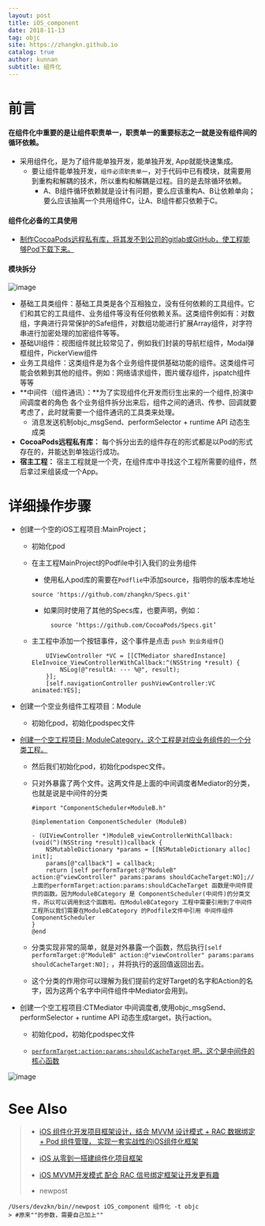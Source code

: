 ```yaml
---
layout: post
title: iOS_component
date: 2018-11-13
tag: objc
site: https://zhangkn.github.io
catalog: true
author: kunnan
subtitle: 组件化
---
```




# 前言



#### **在组件化中重要的是让组件职责单一，职责单一的重要标志之一就是没有组件间的循环依赖。**



* 采用组件化，是为了组件能单独开发，能单独开发, App就能快速集成。
  * 要让组件能单独开发，`组件必须职责单一`，对于代码中已有模块，就需要用到重构和解耦的技术，所以重构和解耦是过程。目的是去除循环依赖。
    * A、B组件循环依赖就是设计有问题，要么应该重构A、B让依赖单向；要么应该抽离一个共用组件C，让A、B组件都只依赖于C。









#### 组件化必备的工具使用



* [制作CocoaPods远程私有库，将其发不到公司的gitlab或GitHub，使工程能够Pod下载下来。](https://kunnan.github.io/2017/03/10/making_private_cocoapods/)



####  模块拆分

![image](https://ws1.sinaimg.cn/large/af39b376gy1fx6eutslo0j20rs0kuwtb.jpg)



* 基础工具类组件：基础工具类是各个互相独立，没有任何依赖的工具组件。它们和其它的工具组件、业务组件等没有任何依赖关系。这类组件例如有：对数组，字典进行异常保护的Safe组件，对数组功能进行扩展Array组件，对字符串进行加密处理的加密组件等等。
* 基础UI组件：视图组件就比较常见了，例如我们封装的导航栏组件，Modal弹框组件，PickerView组件
* 业务工具组件：这类组件是为各个业务组件提供基础功能的组件。这类组件可能会依赖到其他的组件。例如：网络请求组件，图片缓存组件，jspatch组件等等
* **中间件（组件通讯）：**为了实现组件化开发而衍生出来的一个组件,扮演中间调度者的角色
  各个业务组件拆分出来后，组件之间的通讯、传参、回调就要考虑了，此时就需要一个组件通讯的工具类来处理。
  * 消息发送机制objc_msgSend、performSelector + runtime  API 动态生成类
* **CocoaPods远程私有库：**
  每个拆分出去的组件存在的形式都是以Pod的形式存在的，并能达到单独运行成功。
* **宿主工程：**
  宿主工程就是一个壳，在组件库中寻找这个工程所需要的组件，然后拿过来组装成一个App。





# 详细操作步骤

* 创建一个空的iOS工程项目:MainProject；

  * 初始化pod

  * 在主工程MainProject的Podfile中引入我们的业务组件

    * 使用私人pod库的需要在`Podflie`中添加source，指明你的版本库地址

    ```
    source 'https://github.com/zhangkn/Specs.git'
    
    ```

    * 如果同时使用了其他的Specs库，也要声明，例如：

      ```
        source ‘https://github.com/CocoaPods/Specs.git’
      ```

  * 主工程中添加一个按钮事件，这个事件是点击 `push 到业务组件`()

    ```
        UIViewController *VC = [[CTMediator sharedInstance] EleInvoice_ViewControllerWithCallback:^(NSString *result) {
            NSLog(@"resultA: --- %@", result);
        }];
        [self.navigationController pushViewController:VC animated:YES];
    
    ```

* 创建一个空业务组件工程项目：Module

  * 初始化pod，初始化podspec文件

* [创建一个空工程项目: ModuleCategory，这个工程是对应业务组件的一个分类工程。](https://github.com/guangqiang-liu/iOS-Component-Pro/blob/master/Pods/ModuleBCategory/ModuleB-Category/Category/CTMediator%2BModuleB.m)

  * 然后我们初始化pod，初始化podspec文件。

  * 只对外暴露了两个文件。这两文件是上面的中间调度者Mediator的分类，也就是说是中间件的分类

    ```
    #import "ComponentScheduler+ModuleB.h"
    
    @implementation ComponentScheduler (ModuleB)
    
    - (UIViewController *)ModuleB_viewControllerWithCallback:(void(^)(NSString *result))callback {
        NSMutableDictionary *params = [[NSMutableDictionary alloc] init];
        params[@"callback"] = callback;
        return [self performTarget:@"ModuleB" action:@"viewController" params:params shouldCacheTarget:NO];//上面的performTarget:action:params:shouldCacheTarget 函数是中间件提供的函数。因为ModuleBCategory 是 ComponentScheduler(中间件)的分类文件，所以可以调用到这个函数啦。在ModuleBCategory 工程中需要引用到了中间件工程所以我们需要在ModuleBCategory 的Podfile文件中引用 中间件组件ComponentScheduler
    }
    @end
    
    ```

  * 分类实现非常的简单，就是对外暴露一个函数，然后执行`[self performTarget:@"ModuleB" action:@"viewController" params:params shouldCacheTarget:NO];` ，并将执行的返回值返回出去。

  * 这个分类的作用你可以理解为我们提前约定好Target的名字和Action的名字，因为这两个名字中间件组件中Mediator会用到。

* 创建一个空工程项目:CTMediator 中间调度者,使用objc_msgSend、performSelector + runtime  API 动态生成target，执行action。

  * 初始化pod，初始化podspec文件

  * [ `performTarget:action:params:shouldCacheTarget` 吧，这个是中间件的核心函数](https://github.com/guangqiang-liu/iOS-Component-Pro/blob/master/Pods/CTMediator/CTMediator/CTMediator/CTMediator.m#L68)



![image](https://ws1.sinaimg.cn/large/af39b376gy1fx6gupr95lj20sg0lcto7.jpg)

# See Also 

>* [iOS 组件化开发项目框架设计，结合 MVVM 设计模式 + RAC 数据绑定 + Pod 组件管理， 实现一套实战性的iOS组件化框架](https://github.com/guangqiang-liu/iOS-Component-Pro)
>
>  - [iOS 从零到一搭建组件化项目框架](https://juejin.im/post/5ba3cc0df265da0aac6fdaa0)
>
>  - [iOS MVVM开发模式 配合 RAC 信号绑定框架让开发更有趣](https://github.com/guangqiang-liu/iOS-MVVM-RAC)
>
>* newpost 
>
```
/Users/devzkn/bin//newpost iOS_component 组件化 -t objc
> #原来""的参数，需要自己加上""
```

